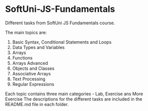 # SoftUni-JS-Fundamentals
Different tasks from SoftUni JS Fundamentals course.

The main topics are:
1. Basic Syntax, Conditional Statements and Loops
2. Data Types and Variables
3. Arrays
4. Functions
5. Arrays Advanced
6. Objects and Classes
7. Associative Arrays
8. Text Processing
9. Regular Expressions

Each topic contains three main categories - Lab, Exercise ans More Exercise
The descriptions for the different tasks are included in the README.md file in each folder.
